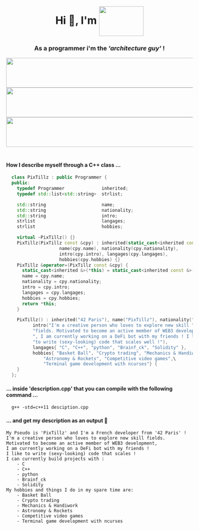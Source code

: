 <!-- ~~~~~~~~~~~~~~~~~~~~~~~~~~~~~~~~~~~~~~~~~~~~~~~~~~~~~~~~~~~~~~~~~~~~~~~~~~~
# ############################################################################ #
# _____/\/\/\/\/\___/\/\____________/\/\/\/\/\/\_/\/\__/\/\__/\/\_____________ #
# ____/\/\____/\/\_______/\/\__/\/\____/\/\___________/\/\__/\/\__/\/\/\/\/\__ #
# ___/\/\/\/\/\___/\/\____/\/\/\______/\/\_____/\/\__/\/\__/\/\______/\/\_____ #
# __/\/\_________/\/\____/\/\/\______/\/\_____/\/\__/\/\__/\/\____/\/\________ #
# _/\/\_________/\/\__/\/\__/\/\____/\/\_____/\/\__/\/\__/\/\__/\/\/\/\/\_____ #
# ############################################################################ #
~~~~~~~~~~~~~~~~~~~~~~~~~~~~~~~~~~~~~~~~~~~~~~~~~~~~~~~~~~~~~~~~~~~~~~~~~~~~ -->

<!-- ~~~~~~~~~~~~~~~~~~~~~~~~~~~[ Introduction ]~~~~~~~~~~~~~~~~~~~~~~~~~~~~ -->
<h1 align="center">Hi 👋, I'm <img align="center" src="pixtillz.svg" width="120" height="80"/></h1>
<h3 align="center">As a programmer i'm the <em>'architecture guy'</em> !</h3>

<!--For the next elements all the logic is inside the .svg files -->
<div align="center">
  <a href="https://discordapp.com/users/232211356730785792/" target="_blank" rel="noreferrer">
    <img src="discord_profile.svg" width="600px" height="80">
  </a>
</div>
<div align="center">
  <a href="https://discord.gg/w9FxSX7" target="_blank" rel="noreferrer">
    <img src="discord_server.svg" width="600px" height="80">
  </a>
</div>
<div align="center">
  <a href="https://www.twitch.tv/pixtillz" target="_blank" rel="noreferrer">
    <img src="twitch.svg" width="600px" height="80">
  </a>
</div>
<!-- ~~~~~~~~~~~~~~~~~~~~~~~~~~~~~~~~~~~~~~~~~~~~~~~~~~~~~~~~~~~~~~~~~~~~~~~ -->

<h1></h1> <!-- Transition bar -->

<!-- ~~~~~~~~~~~~~~~~~~~~~~~~~~~~[ Description ]~~~~~~~~~~~~~~~~~~~~~~~~~~~~ -->

#### How I describe myself through a C++ class ...

```C++
  class PixTillz : public Programmer {
  public:
    typedef Programmer              inherited;
    typedef std::list<std::string>  strlist;

    std::string                     name;
    std::string                     nationality;
    std::string                     intro;
    strlist                         langages;
    strlist                         hobbies;

    virtual ~PixTillz() {}
    PixTillz(PixTillz const &cpy) : inherited(static_cast<inherited const &>(cpy)),
                    name(cpy.name), nationality(cpy.nationality),
                    intro(cpy.intro), langages(cpy.langages),
                    hobbies(cpy.hobbies) {}
    PixTillz &operator=(PixTillz const &cpy) {
      static_cast<inherited &>(*this) = static_cast<inherited const &>(cpy);
      name = cpy.name;
      nationality = cpy.nationality;
      intro = cpy.intro;
      langages = cpy.langages;
      hobbies = cpy.hobbies;
      return *this;
    }

    PixTillz() : inherited("42 Paris"), name("PixTillz"), nationality("French"),
          intro("I'm a creative person who loves to explore new skill "
          "fields. Motivated to become an active member of WEB3 development"
          ", I am currently working on a DeFi bot with my friends ! I like "
          "to write (sexy-looking) code that scales well !"),
          langages{ "C", "C++", "python", "Brainf_ck", "Solidity" },
          hobbies{ "Basket Ball", "Crypto trading", "Mechanics & Handiwork",\
              "Astronomy & Rockets", "Competitive video games",\
              "Terminal game development with ncurses"} {
    }
  };
```
#### ... inside 'description.cpp' that you can compile with the following command ...

```
  g++ -std=c++11 desciption.cpp
```

#### ... and get my description as an output 🌱

```
My Pseudo is 'PixTillz' and I'm a French developer from '42 Paris' !
I'm a creative person who loves to explore new skill fields.
Motivated to become an active member of WEB3 development,
I am currently working on a DeFi bot with my friends !
I like to write (sexy-looking) code that scales !
I can currently build projects with :
	- C
	- C++
	- python
	- Brainf_ck
	- Solidity
My hobbies and things I do in my spare time are:
	- Basket Ball
	- Crypto trading
	- Mechanics & Handiwork
	- Astronomy & Rockets
	- Competitive video games
	- Terminal game development with ncurses
```

<!-- ~~~~~~~~~~~~~~~~~~~~~~~~~~~~~~~~~~~~~~~~~~~~~~~~~~~~~~~~~~~~~~~~~~~~~~~ -->
